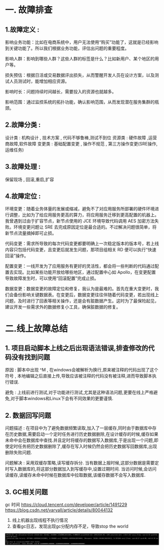 
# 一. 故障排查

## 1.故障定义 : 
影响业务功能：比如在电商系统中，用户无法使用“购买”功能了，这就是已经影响到关键功能了。所以我们根据业务功能，评估出问题的重要程度。

影响人群：影响到哪些人群？这些人群的标签是什么？比如新用户、某个地区的用户等。

损失预估：根据日活或交易数据评出损失，从而警醒开发人员在设计方案，以及测试人员测试时，能增加相应资源。

影响时长：问题持续时间越长，需要投入的资源也就越多。

影响范围：通过监控系统的拓扑功能，确认影响范围，从而发现潜在服务集群的瓶颈。

## 2.故障分类 : 
设计类 : 机构设计 , 技术方案 , 代码不够鲁棒,测试不到位
资源类 : 硬件故障 ,运营商故障,软件故障
变更类 : 基础配置变更 , 操作不规范 , 第三方操作变更(SRE操作,运维任务)

## 3.故障处理 : 
保留现场 , 回滚,重启,扩容

## 4.故障定位 : 
环境变更：随着业务体量的发展或缩减，避免不了对应用服务所部署的硬件环境进行调整，比如为了给应用服务更高的算力，将应用服务迁移到更高配置的机器上。
我曾遇到过由于扩容节点，新节点使用的 JCE 环境导致代码调用 AES 加密方法失败。环境变更问题让 SRE 去完成原因定位是最合适的。不过解决问题很简单，将新节点流量摘掉即可止损。

代码变更：需求所导致的每次代码变更都要明确上一次稳定版本的版本号，若上线内容只包括代码变更，且变更后就发生问题，那项目组相关 RD 便可以执行“快速回滚”操作。

配置变更：一线开发为了应用服务有更好的灵活性，都会将一些判断的代码通过配置去实现。比如某些功能开放给哪些地区，通过配置中心如 Apollo，在变更配置导致故障发生时，可以使用“回滚配置”完成止损。

数据变更：数据变更的故障定位和修复，我认为是最难的。首先在重大变更时，我们会备份影响关键数据表。在变更后，数据变更往往伴随着代码变更，若出现线上问题，及时进行了回表等相关操作，还是会有脏数据产生。这时为了最保险起见，建议开发一些需求外的数据修复小工具，确保脏数据的修复。

# 二.线上故障总结
## 1. 项目启动脚本上线之后出现语法错误,排查修改的代码没有找到问题

原因 : 脚本中出现 ^M , 在windows会被解析为换行,原来被注释的代码出现了这个符号 , 本地编辑之后直接上传,导致应该被注释的代码没有被注释,进而导致脚本执行错误.

避免 : 上线前进行测试,对于功能进行测试,尤其是这种语法问题,更要在线上严格避免,对于脚本windows和Linux下会有不同效果的更要谨慎.

## 2. 数据回写问题
问题描述 : 在项目中为了避免数据频繁读取,加入了一层缓存,同时由于数据库中存在历史数据,需要启动一个定时任务进行历史数据删除,在设计缓存的时候,缓存如果未命中会在数据库中查找.并且定时将缓存的数据写入数据库,于是出现一个问题,即使定时任务把历史数据删除了,缓存在写入时候仍然会把历史数据写回数据库,出现删除失败问题.

问题解决 : 采用双缓存策略,读写缓存拆分.
当有数据上报时候,这部分数据是需要定时写入数据库的,将这部分数据加入到写缓存中,设置过期时间.
当访问时候,会访问读缓存,读缓存未命中时候在数据库中拉取数据,该缓存数据不会写入数据库.

## 3. GC相关问题
gc 时间
https://cloud.tencent.com/developer/article/1491229
https://blog.csdn.net/varyall/article/details/80044132

1. 线上机器出现线程不执行情况
2. 查看gc日志，发现出现gc分配内存不足，导致stop the world

![img](../../resources/problem/online/jvm_1.png)

